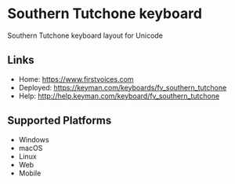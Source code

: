Southern Tutchone keyboard
======================

Southern Tutchone keyboard layout for Unicode

Links
-----

 * Home:     <https://www.firstvoices.com>
 * Deployed: <https://keyman.com/keyboards/fv_southern_tutchone>
 * Help:     <http://help.keyman.com/keyboard/fv_southern_tutchone>
 
Supported Platforms
-------------------

 * Windows
 * macOS
 * Linux
 * Web
 * Mobile

